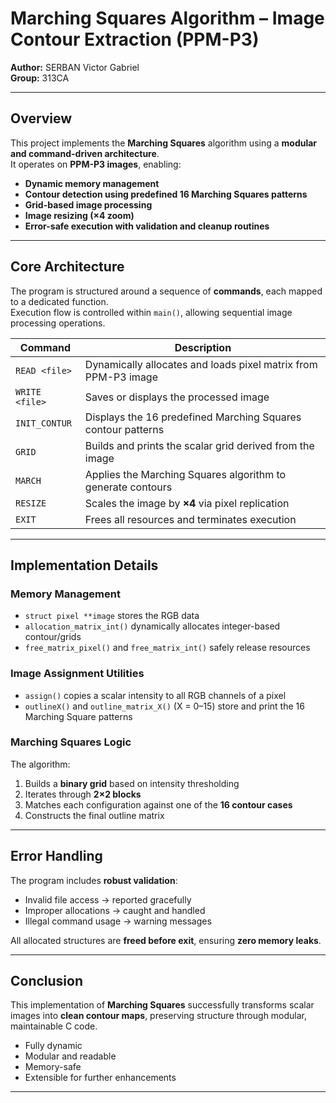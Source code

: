 # Marching Squares Algorithm – Image Contour Extraction (PPM-P3)

**Author:** SERBAN Victor Gabriel  
**Group:** 313CA  

---

##  Overview

This project implements the **Marching Squares** algorithm using a **modular and command-driven architecture**.  
It operates on **PPM-P3 images**, enabling:

- **Dynamic memory management**
- **Contour detection using predefined 16 Marching Squares patterns**
- **Grid-based image processing**
- **Image resizing (×4 zoom)**
- **Error-safe execution with validation and cleanup routines**

---

##  Core Architecture

The program is structured around a sequence of **commands**, each mapped to a dedicated function.  
Execution flow is controlled within `main()`, allowing sequential image processing operations.

| Command | Description |
|---------|-------------|
| `READ <file>` | Dynamically allocates and loads pixel matrix from PPM-P3 image |
| `WRITE <file>` | Saves or displays the processed image |
| `INIT_CONTUR` | Displays the 16 predefined Marching Squares contour patterns |
| `GRID` | Builds and prints the scalar grid derived from the image |
| `MARCH` | Applies the Marching Squares algorithm to generate contours |
| `RESIZE` | Scales the image by **×4** via pixel replication |
| `EXIT` | Frees all resources and terminates execution |

---

##  Implementation Details

###  Memory Management
- `struct pixel **image` stores the RGB data
- `allocation_matrix_int()` dynamically allocates integer-based contour/grids
- `free_matrix_pixel()` and `free_matrix_int()` safely release resources

###  Image Assignment Utilities
- `assign()` copies a scalar intensity to all RGB channels of a pixel
- `outlineX()` and `outline_matrix_X()` (X = 0–15) store and print the 16 Marching Square patterns

###  Marching Squares Logic
The algorithm:
1. Builds a **binary grid** based on intensity thresholding
2. Iterates through **2×2 blocks**
3. Matches each configuration against one of the **16 contour cases**
4. Constructs the final outline matrix

---

##  Error Handling

The program includes **robust validation**:

- Invalid file access → reported gracefully  
- Improper allocations → caught and handled  
- Illegal command usage → warning messages  

All allocated structures are **freed before exit**, ensuring **zero memory leaks**.

---

##  Conclusion

This implementation of **Marching Squares** successfully transforms scalar images into **clean contour maps**, preserving structure through modular, maintainable C code.

- Fully dynamic  
- Modular and readable  
- Memory-safe  
- Extensible for further enhancements

---

